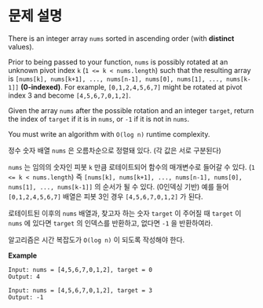 # 문제 설명 

There is an integer array `nums` sorted in ascending order (with **distinct** values).

Prior to being passed to your function, `nums` is possibly rotated at an unknown pivot index `k` (`1 <= k < nums.length`) such that the resulting array is `[nums[k], nums[k+1], ..., nums[n-1], nums[0], nums[1], ..., nums[k-1]]` **(0-indexed)**. For example, `[0,1,2,4,5,6,7]` might be rotated at pivot index 3 and become `[4,5,6,7,0,1,2]`.

Given the array `nums` after the possible rotation and an integer `target`, return the index of `target` if it is in `nums`, or `-1` if it is not in `nums`.

You must write an algorithm with `O(log n)` runtime complexity.

정수 숫자 배열 `nums` 은 오름차순으로 정렬돼 있다. (각 값은 서로 구분된다)

`nums` 는 임의의 숫자인 피봇 `k` 만큼 로테이트되어 함수의 매개변수로 들어갈 수 있다. (`1 <= k < nums.length`) 즉 `[nums[k], nums[k+1], ..., nums[n-1], nums[0], nums[1], ..., nums[k-1]]` 의 순서가 될 수 있다. (0인덱싱 기반) 예를 들어 `[0,1,2,4,5,6,7]` 배열은 피봇 3인 경우 `[4,5,6,7,0,1,2]` 가 된다.

로테이트된 이후의 `nums` 배열과, 찾고자 하는 숫자 `target` 이 주어질 때 `target` 이 `nums` 에 있다면 `target` 의 인덱스를 반환하고, 없다면 `-1` 을 반환하여라.

알고리즘은 시간 복잡도가 `O(log n)` 이 되도록 작성해야 한다.

**Example**

```
Input: nums = [4,5,6,7,0,1,2], target = 0
Output: 4
```

```
Input: nums = [4,5,6,7,0,1,2], target = 3
Output: -1
```